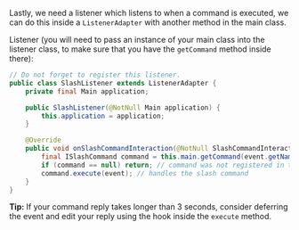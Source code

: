 Lastly, we need a listener which listens to when a command is executed, we can do this inside a `ListenerAdapter` with another method in the main class.

Listener (you will need to pass an instance of your main class into the listener class, to make sure that you have the `getCommand` method inside there):
```java
// Do not forget to register this listener.
public class SlashListener extends ListenerAdapter {
    private final Main application;

    public SlashListener(@NotNull Main application) {
        this.application = application;
    }

    @Override
    public void onSlashCommandInteraction(@NotNull SlashCommandInteractionEvent event) {
        final ISlashCommand command = this.main.getCommand(event.getName());
        if (command == null) return; // command was not registered in the loadCommands method
        command.execute(event); // handles the slash command
    }
}
```
**Tip:** If your command reply takes longer than 3 seconds, consider deferring the event and edit your reply using the hook inside the `execute` method.